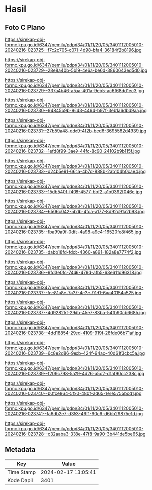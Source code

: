 # Hasil

## Foto C Plano

https://sirekap-obj-formc.kpu.go.id/6347/pemilu/pdpr/34/01/11/20/05/3401112005010-20240216-023725--f7c2c705-c071-4d98-bfa4-36184f2b8196.jpg

https://sirekap-obj-formc.kpu.go.id/6347/pemilu/pdpr/34/01/11/20/05/3401112005010-20240216-023729--28e8a40b-5b19-4e6a-be6d-3860643ed5d0.jpg

https://sirekap-obj-formc.kpu.go.id/6347/pemilu/pdpr/34/01/11/20/05/3401112005010-20240216-023729--337a4b46-a5aa-401a-9eb5-ac6f68dd1ec3.jpg

https://sirekap-obj-formc.kpu.go.id/6347/pemilu/pdpr/34/01/11/20/05/3401112005010-20240216-023730--94845b9b-9643-4464-b97f-3eb1a6dbd9aa.jpg

https://sirekap-obj-formc.kpu.go.id/6347/pemilu/pdpr/34/01/11/20/05/3401112005010-20240216-023731--27b59a48-dde9-4f2b-bed6-3695582d4939.jpg

https://sirekap-obj-formc.kpu.go.id/6347/pemilu/pdpr/34/01/11/20/05/3401112005010-20240216-023732--1efd8f99-3ae9-44fc-8c90-24102b9b115f.jpg

https://sirekap-obj-formc.kpu.go.id/6347/pemilu/pdpr/34/01/11/20/05/3401112005010-20240216-023733--d24b5e91-66ca-4b7d-888b-2ab104b0cae4.jpg

https://sirekap-obj-formc.kpu.go.id/6347/pemilu/pdpr/34/01/11/20/05/3401112005010-20240216-023733--15db540f-f408-4577-bbf2-a1b0392f046e.jpg

https://sirekap-obj-formc.kpu.go.id/6347/pemilu/pdpr/34/01/11/20/05/3401112005010-20240216-023734--6506c042-5bdb-4fca-a177-8d92c91a2b93.jpg

https://sirekap-obj-formc.kpu.go.id/6347/pemilu/pdpr/34/01/11/20/05/3401112005010-20240216-023735--fba99a9f-0dfe-4a98-a9c4-16520fe8f465.jpg

https://sirekap-obj-formc.kpu.go.id/6347/pemilu/pdpr/34/01/11/20/05/3401112005010-20240216-023735--dabb18fd-fdcb-4360-a891-182a8e7774f2.jpg

https://sirekap-obj-formc.kpu.go.id/6347/pemilu/pdpr/34/01/11/20/05/3401112005010-20240216-023736--9fd3e0fc-74d6-479d-afb5-63e611d96318.jpg

https://sirekap-obj-formc.kpu.go.id/6347/pemilu/pdpr/34/01/11/20/05/3401112005010-20240216-023737--fcc81a8c-7a37-4c3c-91d1-6aa40154a525.jpg

https://sirekap-obj-formc.kpu.go.id/6347/pemilu/pdpr/34/01/11/20/05/3401112005010-20240216-023737--4d92825f-29db-45e7-83ba-54fb90cb6685.jpg

https://sirekap-obj-formc.kpu.go.id/6347/pemilu/pdpr/34/01/11/20/05/3401112005010-20240216-023738--4dd18854-29ed-4109-919f-28fde06b71af.jpg

https://sirekap-obj-formc.kpu.go.id/6347/pemilu/pdpr/34/01/11/20/05/3401112005010-20240216-023739--6c8e2d86-9ecb-424f-94ac-40d61f3cbc5a.jpg

https://sirekap-obj-formc.kpu.go.id/6347/pemilu/pdpr/34/01/11/20/05/3401112005010-20240216-023739--f209c798-5a29-4d26-a5c2-d1af90cc238c.jpg

https://sirekap-obj-formc.kpu.go.id/6347/pemilu/pdpr/34/01/11/20/05/3401112005010-20240216-023740--b0fce864-5f90-480f-ad65-1e1e5755bcd1.jpg

https://sirekap-obj-formc.kpu.go.id/6347/pemilu/pdpr/34/01/11/20/05/3401112005010-20240216-023741--fa6db2e7-d353-46f1-90c6-d6bb29875e1d.jpg

https://sirekap-obj-formc.kpu.go.id/6347/pemilu/pdpr/34/01/11/20/05/3401112005010-20240216-023728--c32aaba3-338e-47f8-9a90-3b441de5be65.jpg


## Metadata

| Key        | Value               |
| ---------- | ------------------- |
| Time Stamp | 2024-02-17 13:05:41 |
| Kode Dapil | 3401                |



